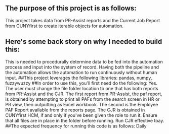 ## The purpose of this project is as follows:
This project takes data from PR-Assist reports and the Current Job Report from CUNYfirst to create iterable objects for automation.
## Here's some back story on why I needed to build this:
This is needed to procedurally determine data to be fed into the automation process and input into the system of record. Having both the pipeline and the automation allows the automation to run continuously without human input.
##This project leverages the following libraries:
pandas, numpy, fuzzywuzzy
##In order to use this, you'll first need do the following:
Yes. The user must change the file folder location to one that has both reports from PR-Assist and the CJR. The first report from PR-Assist, the paf report, is obtained by attempting to print all PAFs from the search screen in HR or PR view, then outputting as Excel workbook. The second is the Employee PAF Report available from the reports page. The CJR is obtained in CUNYfirst HCM, if and only if you've been given the role to run it. Ensure that all files are in place in the folder before running. Run CJR effective toay.
##The expected frequency for running this code is as follows:
Daily